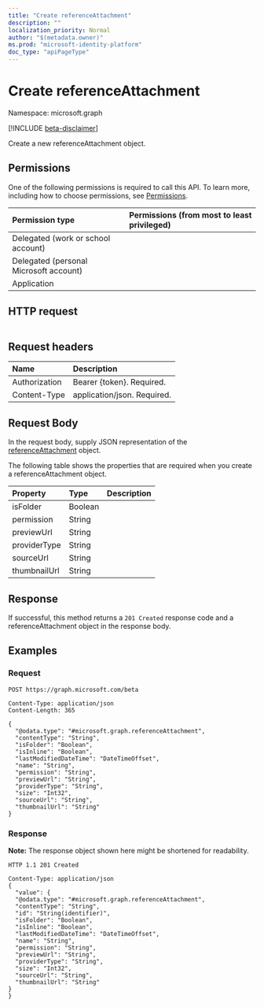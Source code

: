 ```yaml
---
title: "Create referenceAttachment"
description: ""
localization_priority: Normal
author: "$(metadata.owner)"
ms.prod: "microsoft-identity-platform"
doc_type: "apiPageType"
---
```


# Create referenceAttachment

Namespace: microsoft.graph

[!INCLUDE [beta-disclaimer](../../includes/beta-disclaimer.md)]

Create a new referenceAttachment object.

## Permissions

One of the following permissions is required to call this API. To learn more, including how to choose permissions, see [Permissions](/graph/permissions-reference).

| Permission type                        | Permissions (from most to least privileged) |
| :------------------------------------- | :------------------------------------------ |
| Delegated (work or school account)     |                                             |
| Delegated (personal Microsoft account) |                                             |
| Application                            |                                             |

## HTTP request

<!-- {
  "blockType": "ignored"
}
-->

```http

```

## Request headers

| Name          | Description                 |
| :------------ | :-------------------------- |
| Authorization | Bearer {token}. Required.   |
| Content-Type  | application/json. Required. |

## Request Body

In the request body, supply JSON representation of the [referenceAttachment](../resources/-referenceattachment.md) object.

<!-- Actions and Functions -->

<!-- CRUD Methods -->

The following table shows the properties that are required when you create a referenceAttachment object.

| Property     | Type    | Description |
| :----------- | :------ | :---------- |
| isFolder     | Boolean |             |
| permission   | String  |             |
| previewUrl   | String  |             |
| providerType | String  |             |
| sourceUrl    | String  |             |
| thumbnailUrl | String  |             |

## Response

If successful, this method returns a `201 Created` response code and a referenceAttachment object in the response body.

## Examples

### Request

<!-- {
  "blockType": "request",
  "name": "create_referenceattachment"
}
-->

```http
POST https://graph.microsoft.com/beta

Content-Type: application/json
Content-Length: 365

{
  "@odata.type": "#microsoft.graph.referenceAttachment",
  "contentType": "String",
  "isFolder": "Boolean",
  "isInline": "Boolean",
  "lastModifiedDateTime": "DateTimeOffset",
  "name": "String",
  "permission": "String",
  "previewUrl": "String",
  "providerType": "String",
  "size": "Int32",
  "sourceUrl": "String",
  "thumbnailUrl": "String"
}

```

### Response

**Note:** The response object shown here might be shortened for readability.

<!-- {
  "blockType": "response",
  "truncated": true,
  "@odata.type": "Microsoft.OutlookServices.referenceAttachment"
}
-->

```http
HTTP 1.1 201 Created

Content-Type: application/json
{
  "value": {
  "@odata.type": "#microsoft.graph.referenceAttachment",
  "contentType": "String",
  "id": "String(identifier)",
  "isFolder": "Boolean",
  "isInline": "Boolean",
  "lastModifiedDateTime": "DateTimeOffset",
  "name": "String",
  "permission": "String",
  "previewUrl": "String",
  "providerType": "String",
  "size": "Int32",
  "sourceUrl": "String",
  "thumbnailUrl": "String"
}
}

```
